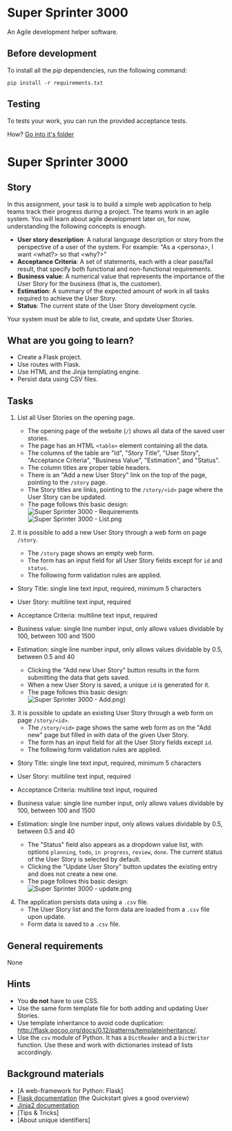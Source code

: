 # Super Sprinter 3000

An Agile development helper software.


## Before development

To install all the *pip* dependencies, run the following command:
```
pip install -r requirements.txt
```


## Testing

To tests your work, you can run the provided acceptance tests.

How? [Go into it's folder](./test)

# Super Sprinter 3000

## Story

In this assignment, your task is to build a simple web application to help
teams track their progress during a project. The teams work in an agile system.
You will learn about agile development later on, for now, understanding
the following concepts is enough.

- **User story description**: A natural language description or story from
  the perspective of a user of the system. For example: "As a \<persona\>, I
  want \<what?\> so that \<why?\>"
- **Acceptance Criteria**: A set of statements, each with a clear
  pass/fail result, that specify both functional and non-functional
  requirements.
- **Business value**: A numerical value that represents the importance of
  the User Story for the business (that is, the customer).
- **Estimation**: A summary of the expected amount of work in all tasks
  required to achieve the User Story.
- **Status**: The current state of the User Story development cycle.

Your system must be able to list, create, and update User Stories.

## What are you going to learn?

 - Create a Flask project.
 - Use routes with Flask.
 - Use HTML and the Jinja templating engine.
 - Persist data using CSV files.


## Tasks

1. List all User Stories on the opening page.
    - The opening page of the website (`/`) shows all data of the saved user stories.
    - The page has an HTML `<table>` element containing all the data.
    - The columns of the table are "Id", "Story Title", "User Story", "Acceptance Criteria", "Business Value", "Estimation", and "Status".
    - The column titles are proper table headers.
    - There is an "Add a new User Story" link on the top of the page, pointing to the `/story` page.
    - The Story titles are links, pointing to the `/story/<id>` page where the User Story can be updated.
    - The page follows this basic design: ![Super Sprinter 3000 - Requirements](media/super-sprinter-3000-requirements.png)
    ![Super Sprinter 3000 - List.png](media/super-sprinter-3000-requirements.png)

2. It is possible to add a new User Story through a web form on page `/story`.
    - The `/story` page shows an empty web form.
    - The form has an input field for all User Story fields except for `id` and `status`.
    - The following form validation rules are applied.
- Story Title: single line text input, required, minimum 5 characters
- User Story: multiline text input, required
- Acceptance Criteria: multiline text input, required
- Business value: single line number input, only allows values dividable by 100, between 100 and 1500
- Estimation: single line number input, only allows values dividable by 0.5, between 0.5 and 40

    - Clicking the "Add new User Story" button results in the form submitting the data that gets saved.
    - When a new User Story is saved, a unique `id` is generated for it.
    - The page follows this basic design: ![Super Sprinter 3000 - Add.png](media/super-sprinter-3000-add.png))

3. It is possible to update an existing User Story through a web form on page `/story/<id>`.
    - The `/story/<id>` page shows the same web form as on the "Add new" page but filled in with data of the given User Story.
    - The form has an input field for all the User Story fields except `id`.
    - The following form validation rules are applied.
- Story Title: single line text input, required, minimum 5 characters
- User Story: multiline text input, required
- Acceptance Criteria: multiline text input, required
- Business value: single line number input, only allows values dividable by 100, between 100 and 1500
- Estimation: single line number input, only allows values dividable by 0.5, between 0.5 and 40

    - The "Status" field also appears as a dropdown value list, with options `planning`, `todo`, `in progress`, `review`, `done`.
 The current status of the User Story is selected by default.
    - Clicking the "Update User Story" button updates the existing entry and does not create a new one.
    - The page follows this basic design: ![Super Sprinter 3000 - update.png](media/super-sprinter-3000-update.png)

4. The application persists data using a `.csv` file.
    - The User Story list and the form data are loaded from a `.csv` file upon update.
    - Form data is saved to a `.csv` file.

## General requirements

None

## Hints

- You **do not** have to use CSS.
- Use the same form template file for both adding and updating User Stories.
- Use template inheritance to avoid code duplication: <http://flask.pocoo.org/docs/0.12/patterns/templateinheritance/>.
- Use the `csv` module of Python. It has a `DictReader` and a `DictWriter` function.
Use these and work with dictionaries instead of lists accordingly.


## Background materials

- <i class="far fa-exclamation"></i> [A web-framework for Python: Flask]
- <i class="far fa-book-open"></i> [Flask documentation](http://flask.palletsprojects.com/) (the Quickstart gives a good overview)
- <i class="far fa-book-open"></i> [Jinja2 documentation](https://jinja.palletsprojects.com/en/2.10.x/templates/)
- [Tips & Tricks]
- [About unique identifiers]
